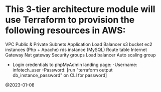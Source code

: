 # This 3-tier architecture module will use Terraform to provision the following resources in AWS:

VPC
Public & Private Subnets
Application Load Balancer
s3 bucket
ec2 instances (Php + Apache)
rds instance (MySQL)
Route table
Internet Gateway
Nat gateway
Security groups
Load balancer
Auto scaling group


* Login credentials to phpMyAdmin landing page:
-Username: infotech_user
-Password: [run "terraform output db_instance_password" on CLI for password]


@2023-01-08
